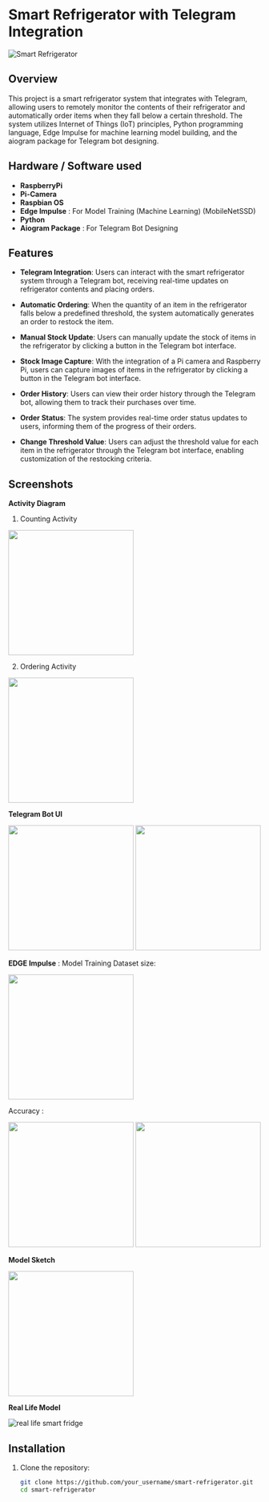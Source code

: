 # Smart Refrigerator with Telegram Integration

![Smart Refrigerator](https://github.com/DeepScripts/Smart-Telegram-Refrigerator/assets/125107549/56ac01b0-4330-4071-a7d7-439ccde59e1f)


## Overview

This project is a smart refrigerator system that integrates with Telegram, allowing users to remotely monitor the contents of their refrigerator and automatically order items when they fall below a certain threshold. The system utilizes Internet of Things (IoT) principles, Python programming language, Edge Impulse for machine learning model building, and the aiogram package for Telegram bot designing.

## Hardware / Software used
- **RaspberryPi**
- **Pi-Camera**
- **Raspbian OS**
- **Edge Impulse** : For Model Training (Machine Learning) (MobileNetSSD)
- **Python**
- **Aiogram Package** : For Telegram Bot Designing
## Features

- **Telegram Integration**: Users can interact with the smart refrigerator system through a Telegram bot, receiving real-time updates on refrigerator contents and placing orders.
  
- **Automatic Ordering**: When the quantity of an item in the refrigerator falls below a predefined threshold, the system automatically generates an order to restock the item.

- **Manual Stock Update**: Users can manually update the stock of items in the refrigerator by clicking a button in the Telegram bot interface.

- **Stock Image Capture**: With the integration of a Pi camera and Raspberry Pi, users can capture images of items in the refrigerator by clicking a button in the Telegram bot interface.

- **Order History**: Users can view their order history through the Telegram bot, allowing them to track their purchases over time.

- **Order Status**: The system provides real-time order status updates to users, informing them of the progress of their orders.

- **Change Threshold Value**: Users can adjust the threshold value for each item in the refrigerator through the Telegram bot interface, enabling customization of the restocking criteria.


## Screenshots

**Activity Diagram**

1. Counting Activity

<img src="https://github.com/DeepScripts/Smart-Telegram-Refrigerator/assets/125107549/8509f44a-2859-43ee-b035-91e4368a8b16" height="250">

2. Ordering Activity

<img src="https://github.com/DeepScripts/Smart-Telegram-Refrigerator/assets/125107549/9fce8a1b-3c39-4c91-bdf4-de915155091d" height="250">




**Telegram Bot UI**

<img src="https://github.com/DeepScripts/Smart-Telegram-Refrigerator/assets/125107549/de9e6331-38d8-45f1-8340-8bd6ceda0c20" height="250">
<img src="https://github.com/DeepScripts/Smart-Telegram-Refrigerator/assets/125107549/b001753a-0a41-4f26-9603-d6d54d33849f" height="250">


**EDGE Impulse** : Model Training Dataset size:

<img src="https://github.com/DeepScripts/Smart-Telegram-Refrigerator/assets/125107549/08a4dbe5-2c31-4d5f-ab28-bcad5f67b015" height="250">

Accuracy :

<img src="https://github.com/DeepScripts/Smart-Telegram-Refrigerator/assets/125107549/a7e7c8a9-9a86-4158-9082-29ba23e80856" height="250">

<img src="https://github.com/DeepScripts/Smart-Telegram-Refrigerator/assets/125107549/186af8b3-2462-458a-8dad-200eaa1c2ca3" height="250">



**Model Sketch**

<img src="https://github.com/DeepScripts/Smart-Telegram-Refrigerator/assets/125107549/dda535c6-4135-4c14-a675-45b87d4412a6" height="250">


**Real Life Model**

![real life smart fridge](https://github.com/DeepScripts/Smart-Telegram-Refrigerator/assets/125107549/8afd7129-b735-499d-9deb-4c138c4f4539)

## Installation

1. Clone the repository:

   ```bash
   git clone https://github.com/your_username/smart-refrigerator.git
   cd smart-refrigerator
